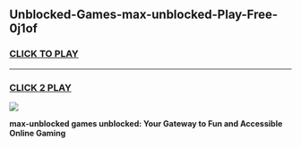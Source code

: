 
## Unblocked-Games-max-unblocked-Play-Free-0j1of
<h3>
<a href="https://premium76.site?title=max-unblocked&ref=10A">CLICK TO PLAY</a></h3>
<hr>

<h3>
<a href="https://premium76.site?title=max-unblocked&ref=10A">CLICK 2 PLAY</a>
  
</h3>

<a href="https://premium76.site?title=max-unblocked&ref=10A"><img src="https://clearcache.store/games.png"></a>


**max-unblocked games unblocked: Your Gateway to Fun and Accessible Online Gaming**
